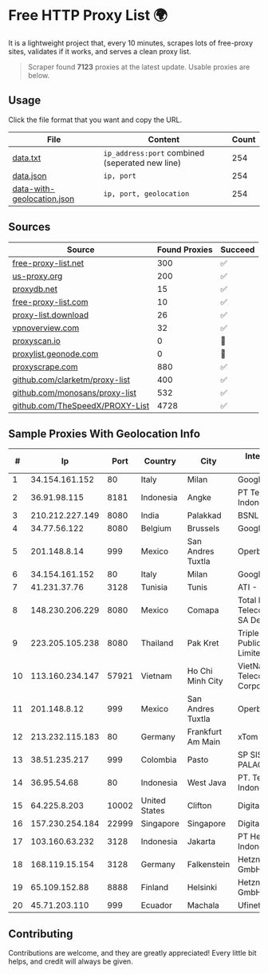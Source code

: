 
# Free HTTP Proxy List 🌍

It is a lightweight project that, every 10 minutes, scrapes lots of free-proxy sites, validates if it works, and serves a clean proxy list.


> Scraper found **7123** proxies at the latest update. Usable proxies are below.

## Usage

Click the file format that you want and copy the URL.


|File|Content|Count|
|----|-------|-----|
|[data.txt](https://raw.githubusercontent.com/themiralay/Proxy-List-World/master/data.txt)|`ip_address:port` combined (seperated new line)|254|
|[data.json](https://raw.githubusercontent.com/themiralay/Proxy-List-World/master/data.json)|`ip, port`|254|
|[data-with-geolocation.json](https://raw.githubusercontent.com/themiralay/Proxy-List-World/master/data-with-geolocation.json)|`ip, port, geolocation`|254|

## Sources

|Source|Found Proxies|Succeed|
|------|-------------|-------|
|[free-proxy-list.net](https://free-proxy-list.net)|300|✅|
|[us-proxy.org](https://www.us-proxy.org)|200|✅|
|[proxydb.net](http://proxydb.net)|15|✅|
|[free-proxy-list.com](https://free-proxy-list.com/?page=&port=&type%5B%5D=http&type%5B%5D=https&up_time=0&search=Search)|10|✅|
|[proxy-list.download](https://www.proxy-list.download/HTTP)|26|✅|
|[vpnoverview.com](https://vpnoverview.com/privacy/anonymous-browsing/free-proxy-servers)|32|✅|
|[proxyscan.io](https://www.proxyscan.io)|0|🚫|
|[proxylist.geonode.com](https://proxylist.geonode.com/api/proxy-list?limit=300&page=1&sort_by=lastChecked&sort_type=desc&protocols=http,https)|0|🚫|
|[proxyscrape.com](https://api.proxyscrape.com/v2/?request=displayproxies&protocol=http&timeout=10000&country=all&ssl=all&anonymity=all)|880|✅|
|[github.com/clarketm/proxy-list](https://raw.githubusercontent.com/clarketm/proxy-list/master/proxy-list-raw.txt)|400|✅|
|[github.com/monosans/proxy-list](https://raw.githubusercontent.com/monosans/proxy-list/main/proxies/http.txt)|532|✅|
|[github.com/TheSpeedX/PROXY-List](https://raw.githubusercontent.com/TheSpeedX/PROXY-List/master/http.txt)|4728|✅|


## Sample Proxies With Geolocation Info

|#|Ip|Port|Country|City|Internet Service Provider|
|-|--|----|-------|----|-------------------------|
|1|34.154.161.152|80|Italy|Milan|Google LLC|
|2|36.91.98.115|8181|Indonesia|Angke|PT Telekomunikasi Indonesia|
|3|210.212.227.149|8080|India|Palakkad|BSNL Internet|
|4|34.77.56.122|8080|Belgium|Brussels|Google LLC|
|5|201.148.8.14|999|Mexico|San Andres Tuxtla|Operbes|
|6|34.154.161.152|80|Italy|Milan|Google LLC|
|7|41.231.37.76|3128|Tunisia|Tunis|ATI - ISP|
|8|148.230.206.229|8080|Mexico|Comapa|Total Play Telecomunicaciones SA De CV|
|9|223.205.105.238|8080|Thailand|Pak Kret|Triple T Broadband Public Company Limited|
|10|113.160.234.147|57921|Vietnam|Ho Chi Minh City|VietNam Post and Telecom Corporation|
|11|201.148.8.12|999|Mexico|San Andres Tuxtla|Operbes|
|12|213.232.115.183|80|Germany|Frankfurt Am Main|xTom GmbH|
|13|38.51.235.217|999|Colombia|Pasto|SP SISTEMAS PALACIOS LTDA|
|14|36.95.54.68|80|Indonesia|West Java|PT. Telekomunikasi Indonesia|
|15|64.225.8.203|10002|United States|Clifton|DigitalOcean, LLC|
|16|157.230.254.184|22999|Singapore|Singapore|DigitalOcean, LLC|
|17|103.160.63.232|3128|Indonesia|Jakarta|PT Herza Digital Indonesia|
|18|168.119.15.154|3128|Germany|Falkenstein|Hetzner Online GmbH|
|19|65.109.152.88|8888|Finland|Helsinki|Hetzner Online GmbH|
|20|45.71.203.110|999|Ecuador|Machala|Ufinet Panama S.A.|



## Contributing

Contributions are welcome, and they are greatly appreciated! Every
little bit helps, and credit will always be given.

